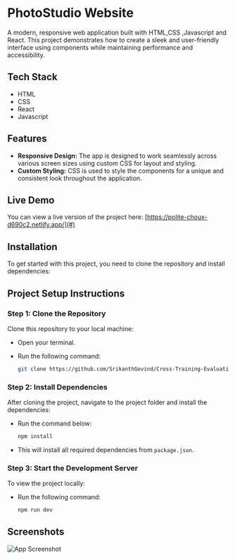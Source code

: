 
# PhotoStudio Website

A modern, responsive web application built with HTML,CSS ,Javascript and React. This project demonstrates how to create a sleek and user-friendly interface using components while maintaining performance and accessibility.


## Tech Stack
- HTML
- CSS
- React
- Javascript


## Features

- **Responsive Design:** The app is designed to work seamlessly across various screen sizes using custom CSS for layout and styling.
- **Custom Styling:** CSS is used to style the components for a unique and consistent look throughout the application.


## Live Demo

You can view a live version of the project here: [https://polite-choux-d690c2.netlify.app/](#)

## Installation

To get started with this project, you need to clone the repository and install dependencies:

## Project Setup Instructions


### Step 1: Clone the Repository

Clone this repository to your local machine:

-  Open your terminal.
-  Run the following command:

    ```bash
    git clone https://github.com/SrikanthGovind/Cross-Training-Evaluation.git
    ```

### Step 2: Install Dependencies

After cloning the project, navigate to the project folder and install the dependencies:

- Run the command below:

    ```bash
    npm install
    ```

- This will install all required dependencies from `package.json`.

### Step 3: Start the Development Server

To view the project locally:

- Run the following command:

    ```bash
    npm run dev
    ```

## Screenshots

![App Screenshot](https://via.placeholder.com/468x300?text=App+Screenshot+Here)



